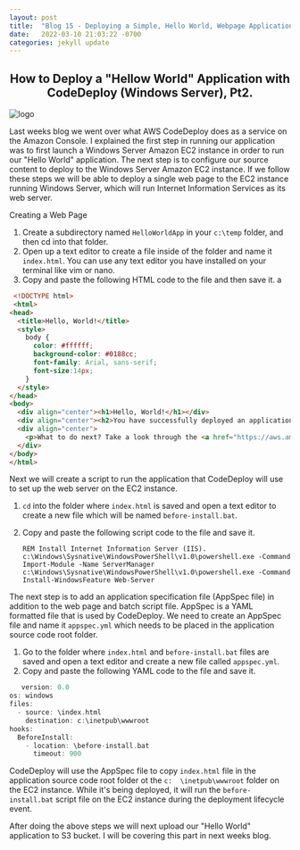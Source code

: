 ```yaml
---
layout: post
title:  "Blog 15 - Deploying a Simple, Hello World, Webpage Application using AWS CodeDeploy, Pt.2"
date:   2022-03-10 21:03:22 -0700
categories: jekyll update
---
```


## <center>How to Deploy a "Hellow World" Application with CodeDeploy (Windows Server), Pt2.</center>
![logo](https://i0.wp.com/blog.knoldus.com/wp-content/uploads/2018/12/aws_codedeploy.png?fit=698%2C400&ssl=1)

Last weeks blog we went over what AWS CodeDeploy does as a service on the Amazon Console. I explained the first step in running our application was to first launch a Windows Server Amazon EC2 instance in order to run our "Hello World" application. The next step is to configure our source content to deploy to the Windows Server Amazon EC2 instance. If we follow these steps we will be able to deploy a single web page to the EC2 instance running Windows Server, which will run Internet Information Services as its web server. 

Creating a Web Page
1. Create a subdirectory named `HelloWorldApp` in your `c:\temp` folder, and then cd into that folder.
2. Open up a text editor to create a file inside of the folder and name it `index.html`. You can use any text editor you have installed on your terminal like vim or nano. 
3. Copy and paste the following HTML code to the file and then save it. a
   
```html
 <!DOCTYPE html>
 <html>
<head>
  <title>Hello, World!</title>
  <style>
    body {
      color: #ffffff;
      background-color: #0188cc;
      font-family: Arial, sans-serif;  
      font-size:14px;
    }
  </style>
</head>
<body>
  <div align="center"><h1>Hello, World!</h1></div>
  <div align="center"><h2>You have successfully deployed an application using CodeDeploy</h2></div>
  <div align="center">
    <p>What to do next? Take a look through the <a href="https://aws.amazon.com/codedeploy">CodeDeploy Documentation</a>.</p>
  </div>
</body>
</html>
```
Next we will create a script to run the application that CodeDeploy will use to set up the web server on the EC2 instance. 
1. `cd` into the folder where `index.html` is saved and open a text editor to create a new file which will be named `before-install.bat`. 
2. Copy and paste the following script code to the file and save it. 

    `REM Install Internet Information Server (IIS).
    c:\Windows\Sysnative\WindowsPowerShell\v1.0\powershell.exe -Command Import-Module -Name ServerManager
    c:\Windows\Sysnative\WindowsPowerShell\v1.0\powershell.exe -Command Install-WindowsFeature Web-Server`

The next step is to add an application specification file (AppSpec file) in addition to the web page and batch script file. AppSpec is a YAML formatted file that is used by CodeDeploy. We need to create an AppSpec file and name it `appspec.yml` which needs to be placed in the application source code root folder. 
1. Go to the folder where `index.html` and `before-install.bat` files are saved and open a text editor and create a new file called `appspec.yml`. 
2. Copy and paste the following YAML code to the file and save it. 
   
```go
   version: 0.0
os: windows
files:
  - source: \index.html
    destination: c:\inetpub\wwwroot
hooks:
  BeforeInstall:
    - location: \before-install.bat
      timeout: 900
```
CodeDeploy will use the AppSpec file to copy `index.html` file in the application source code root folder ot the `c:  \inetpub\wwwroot` folder on the EC2 instance. While it's being deployed, it will run the `before-install.bat` script file on the EC2 instance during the deployment lifecycle event. 

After doing the above steps we will next upload our "Hello World" application to S3 bucket. I will be covering this part in next weeks blog. 